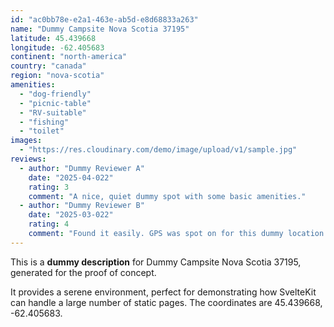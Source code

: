 ```yaml
---
id: "ac0bb78e-e2a1-463e-ab5d-e8d68833a263"
name: "Dummy Campsite Nova Scotia 37195"
latitude: 45.439668
longitude: -62.405683
continent: "north-america"
country: "canada"
region: "nova-scotia"
amenities:
  - "dog-friendly"
  - "picnic-table"
  - "RV-suitable"
  - "fishing"
  - "toilet"
images:
  - "https://res.cloudinary.com/demo/image/upload/v1/sample.jpg"
reviews:
  - author: "Dummy Reviewer A"
    date: "2025-04-022"
    rating: 3
    comment: "A nice, quiet dummy spot with some basic amenities."
  - author: "Dummy Reviewer B"
    date: "2025-03-022"
    rating: 4
    comment: "Found it easily. GPS was spot on for this dummy location."
---
```


This is a **dummy description** for Dummy Campsite Nova Scotia 37195, generated for the proof of concept.

It provides a serene environment, perfect for demonstrating how SvelteKit can handle a large number of static pages. The coordinates are 45.439668, -62.405683.
